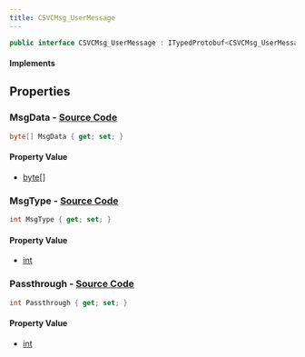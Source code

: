 ```yaml
---
title: CSVCMsg_UserMessage
---
```


```csharp
public interface CSVCMsg_UserMessage : ITypedProtobuf<CSVCMsg_UserMessage>, INativeHandle, INetMessage<CSVCMsg_UserMessage>, IDisposable
```

#### Implements

## Properties

### **MsgData** - [Source Code](https://github.com/swiftly-solution/swiftlys2/blob/main/managed/src/SwiftlyS2.Generated/Protobufs/Interfaces/CSVCMsg_UserMessage.cs#L21)

```csharp
byte[] MsgData { get; set; }
```

#### Property Value

- [byte](https://learn.microsoft.com/dotnet/api/system.byte)[]

### **MsgType** - [Source Code](https://github.com/swiftly-solution/swiftlys2/blob/main/managed/src/SwiftlyS2.Generated/Protobufs/Interfaces/CSVCMsg_UserMessage.cs#L18)

```csharp
int MsgType { get; set; }
```

#### Property Value

- [int](https://learn.microsoft.com/dotnet/api/system.int32)

### **Passthrough** - [Source Code](https://github.com/swiftly-solution/swiftlys2/blob/main/managed/src/SwiftlyS2.Generated/Protobufs/Interfaces/CSVCMsg_UserMessage.cs#L24)

```csharp
int Passthrough { get; set; }
```

#### Property Value

- [int](https://learn.microsoft.com/dotnet/api/system.int32)

